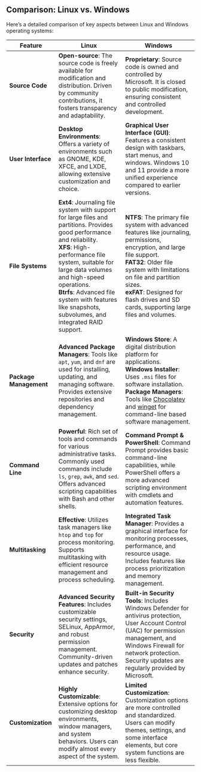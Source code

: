 ## Comparison: Linux vs. Windows

Here’s a detailed comparison of key aspects between Linux and Windows operating systems:

| Feature              | Linux                                                                 | Windows                                                                 |
|----------------------|------------------------------------------------------------------------|-------------------------------------------------------------------------|
| **Source Code**      | **Open-source**: The source code is freely available for modification and distribution. Driven by community contributions, it fosters transparency and adaptability. | **Proprietary**: Source code is owned and controlled by Microsoft. It is closed to public modification, ensuring consistent and controlled development. |
| **User Interface**   | **Desktop Environments**: Offers a variety of environments such as GNOME, KDE, XFCE, and LXDE, allowing extensive customization and choice. | **Graphical User Interface (GUI)**: Features a consistent design with taskbars, start menus, and windows. Windows 10 and 11 provide a more unified experience compared to earlier versions. |
| **File Systems**     | **Ext4**: Journaling file system with support for large files and partitions. Provides good performance and reliability. <br> **XFS**: High-performance file system, suitable for large data volumes and high-speed operations. <br> **Btrfs**: Advanced file system with features like snapshots, subvolumes, and integrated RAID support. | **NTFS**: The primary file system with advanced features like journaling, permissions, encryption, and large file support. <br> **FAT32**: Older file system with limitations on file and partition sizes. <br> **exFAT**: Designed for flash drives and SD cards, supporting large files and volumes. |
| **Package Management**| **Advanced Package Managers**: Tools like `apt`, `yum`, and `dnf` are used for installing, updating, and managing software. Provides extensive repositories and dependency management. | **Windows Store**: A digital distribution platform for applications. <br> **Windows Installer**: Uses `.msi` files for software installation. <br> **Package Managers**: Tools like [Chocolatey](https://chocolatey.org/) and [winget](https://docs.microsoft.com/en-us/windows/package-manager/winget/) for command-line based software management. |
| **Command Line**     | **Powerful**: Rich set of tools and commands for various administrative tasks. Commonly used commands include `ls`, `grep`, `awk`, and `sed`. Offers advanced scripting capabilities with Bash and other shells. | **Command Prompt & PowerShell**: Command Prompt provides basic command-line capabilities, while PowerShell offers a more advanced scripting environment with cmdlets and automation features. |
| **Multitasking**     | **Effective**: Utilizes task managers like `htop` and `top` for process monitoring. Supports multitasking with efficient resource management and process scheduling. | **Integrated Task Manager**: Provides a graphical interface for monitoring processes, performance, and resource usage. Includes features like process prioritization and memory management. |
| **Security**         | **Advanced Security Features**: Includes customizable security settings, SELinux, AppArmor, and robust permission management. Community-driven updates and patches enhance security. | **Built-in Security Tools**: Includes Windows Defender for antivirus protection, User Account Control (UAC) for permission management, and Windows Firewall for network protection. Security updates are regularly provided by Microsoft. |
| **Customization**    | **Highly Customizable**: Extensive options for customizing desktop environments, window managers, and system behaviors. Users can modify almost every aspect of the system. | **Limited Customization**: Customization options are more controlled and standardized. Users can modify themes, settings, and some interface elements, but core system functions are less flexible. |

